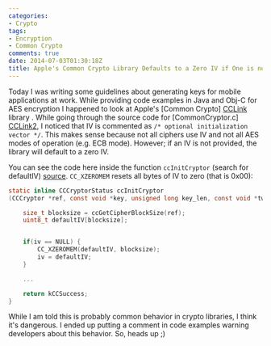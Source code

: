 ```yaml
---
categories:
- Crypto
tags:
- Encryption
- Common Crypto
comments: true
date: 2014-07-03T01:30:18Z
title: Apple's Common Crypto Library Defaults to a Zero IV if One is not Provided
---
```


Today I was writing some guidelines about generating keys for mobile applications at work. While providing code examples in Java and Obj-C for AES encryption I happened to look at Apple's [Common Crypto] [CCLink] library . While going through the source code for [CommonCryptor.c] [CCLink2], I noticed that IV is commented as ``/* optional initialization vector */``. This makes sense because not all ciphers use IV and not all AES modes of operation (e.g. ECB mode). However; if an IV is not provided, the library will default to a zero IV.

You can see the code here inside the function ``ccInitCryptor`` (search for defaultIV) [source][CCLink2]. ``CC_XZEROMEM`` resets all bytes of IV to zero (that is 0x00):

``` c
static inline CCCryptorStatus ccInitCryptor
(CCCryptor *ref, const void *key, unsigned long key_len, const void *tweak_key, const void *iv) {

    size_t blocksize = ccGetCipherBlockSize(ref);
    uint8_t defaultIV[blocksize];


    if(iv == NULL) {
        CC_XZEROMEM(defaultIV, blocksize);
        iv = defaultIV;
    }

    ...

    return kCCSuccess;
}

```

While I am told this is probably common behavior in crypto libraries, I think it's dangerous. I ended up putting a comment in code examples warning developers about this behavior. So, heads up ;)

[CCLink]: http://opensource.apple.com/source/CommonCrypto/CommonCrypto-60049/lib/
[CCLink2]: http://opensource.apple.com/source/CommonCrypto/CommonCrypto-60049/lib/CommonCryptor.c
